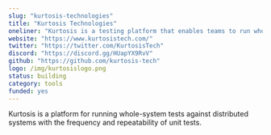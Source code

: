 ```yaml
---
slug: "kurtosis-technologies"
title: "Kurtosis Technologies"
oneliner: "Kurtosis is a testing platform that enables teams to run whole-system integration tests early and often."
website: "https://www.kurtosistech.com/"
twitter: "https://twitter.com/KurtosisTech"
discord: "https://discord.gg/HUapYX9RvV"
github: "https://github.com/kurtosis-tech"
logo: /img/kurtosislogo.png
status: building
category: tools
funded: yes
---
```


Kurtosis is a platform for running whole-system tests against distributed systems with the frequency and repeatability of unit tests.
